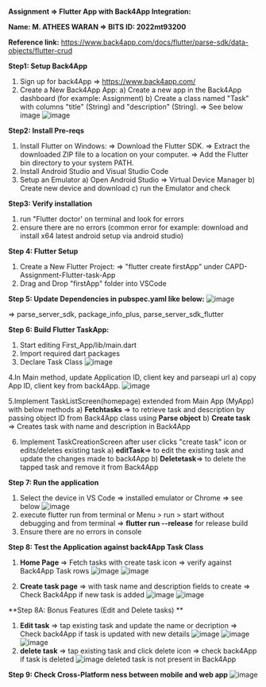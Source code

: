 
**Assignment => Flutter App with Back4App Integration:**

**Name: M. ATHEES WARAN 
=> BITS ID: 2022mt93200**

**Reference link:**
https://www.back4app.com/docs/flutter/parse-sdk/data-objects/flutter-crud

**Step1: Setup Back4App**
1. Sign up for back4App => https://www.back4app.com/
2. Create a New Back4App App:
   a) Create a new app in the Back4App dashboard (for example: Assignment)
   b) Create a class named "Task" with columns "title" (String) and "description" (String). => See below image
  ![image](https://github.com/atheeswaran/CAPD-Assignment-Flutter-task-App/assets/19812046/ffbea6e3-d367-4bfd-a6c2-d812af2b2759)

**Step2: Install Pre-reqs**
1. Install Flutter on Windows:
  => Download the Flutter SDK.
  => Extract the downloaded ZIP file to a location on your computer.
  => Add the Flutter bin directory to your system PATH.
2. Install Android Studio and Visual Studio Code
3. Setup an Emulator
   a) Open Android Studio => Virtual Device Manager
   b) Create new device and download
   c) run the Emulator and check

**Step3: Verify installation**
1. run "Flutter doctor' on terminal and look for errors
2. ensure there are no errors (common error for example: download and install x64 latest android setup via android studio)

**Step 4: Flutter Setup**
1. Create a New Flutter Project:
   => "flutter create firstApp" under CAPD-Assignment-Flutter-task-App
2. Drag and Drop "firstApp" folder into VSCode

**Step 5: Update Dependencies in pubspec.yaml like below:**
![image](https://github.com/atheeswaran/CAPD-Assignment-Flutter-task-App/assets/19812046/3b344f8a-e675-4851-ae79-233fd5ce6b55)

=> parse_server_sdk, package_info_plus, parse_server_sdk_flutter

**Step 6: Build Flutter TaskApp:**
1. Start editing First_App/lib/main.dart
2. Import required dart packages
3. Declare Task Class
 ![image](https://github.com/atheeswaran/CAPD-Assignment-Flutter-task-App/assets/19812046/098c862e-c020-4c8c-8dc6-e4415a38c462)
   
4.In Main method, update Application ID, client key and parseapi url
  a) copy App ID, client key from back4App.
![image](https://github.com/atheeswaran/CAPD-Assignment-Flutter-task-App/assets/19812046/8ba79f58-4fa5-48df-b773-0d41454d70ea)


5.Implement TaskListScreen(homepage) extended from Main App (MyApp) with below methods
   a) **Fetchtasks** => to retrieve task and description by passing object ID from Back4App class using **Parse object**
   b) **Create task** => Creates task with name and description in Back4App
   
6. Implement TaskCreationScreen after user clicks "create task" icon or edits/deletes existing task
   a) **editTask**=> to edit the existing task and update the changes made to back4App
   b) **Deletetask**=> to delete the tapped task and remove it from Back4App

**Step 7: Run the application**
1. Select the device in VS Code => installed emulator or Chrome => see below
  ![image](https://github.com/atheeswaran/CAPD-Assignment-Flutter-task-App/assets/19812046/bf70e5d5-e1ac-47a3-ae22-e5db2d859049)
2. execute flutter run from terminal or Menu > run > start without debugging and from terminal => **flutter run --release** for release build
3. Ensure there are no errors in console

**Step 8: Test the Application against back4App Task Class**
1) **Home Page** => Fetch tasks with create task icon => verify against Back4App Task rows
 ![image](https://github.com/atheeswaran/CAPD-Assignment-Flutter-task-App/assets/19812046/909b66e1-1200-466b-a033-50e60f9eebf6)
![image](https://github.com/atheeswaran/CAPD-Assignment-Flutter-task-App/assets/19812046/193f113f-20a7-4079-b57d-8b1684361efe)

2) **Create task page** => with task name and description fields to create => Check Back4App if new task is added
  ![image](https://github.com/atheeswaran/CAPD-Assignment-Flutter-task-App/assets/19812046/a3a5c6e5-48de-4bb7-bf49-9eb546b5755c)
![image](https://github.com/atheeswaran/CAPD-Assignment-Flutter-task-App/assets/19812046/037d69be-0b52-4ec7-82a3-6d0e56e91f9d)
  
**Step 8A: Bonus Features (Edit and Delete tasks) **
1) **Edit task** => tap existing task and update the name or decription => Check back4App if task is updated with new details
     ![image](https://github.com/atheeswaran/CAPD-Assignment-Flutter-task-App/assets/19812046/891ebd00-e6a3-4451-83cc-677fa7c7a227)
     ![image](https://github.com/atheeswaran/CAPD-Assignment-Flutter-task-App/assets/19812046/8ab82466-683f-409e-9a2e-f1f8d1da32ef)
     ![image](https://github.com/atheeswaran/CAPD-Assignment-Flutter-task-App/assets/19812046/ddd30839-ae29-4717-8dbe-584bfe5f67ce)
2) **delete task** => tap existing task and click delete icon => check back4App if task is deleted
    ![image](https://github.com/atheeswaran/CAPD-Assignment-Flutter-task-App/assets/19812046/f5392566-7505-40d0-abd0-fde803dbe6ce)
    deleted task is not present in Back4App
   
**Step 9: Check Cross-Platform ness between mobile and web app**
![image](https://github.com/atheeswaran/CAPD-Assignment-Flutter-task-App/assets/19812046/537a8ceb-c097-4ff7-bbf2-4dbd5ddf3030)



   
 




